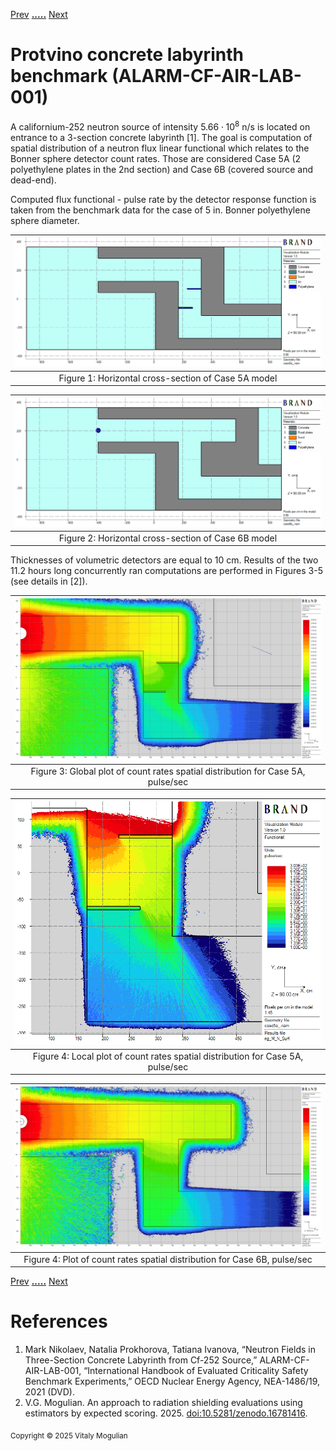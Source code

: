 
[Prev](ueki-experiments.md) [**.....**](shielding-evaluations.md#computations-results) [Next](castor-v21.md)

# Protvino concrete labyrinth benchmark (ALARM-CF-AIR-LAB-001)

A californium-252 neutron source of intensity $5.66 \cdot 10^8$ n/s is located on entrance to a 3-section concrete labyrinth [1].
The goal is computation of spatial distribution of a neutron flux linear functional which relates to the Bonner sphere detector count rates.
Those are considered Case 5A (2 polyethylene plates in the 2nd section) and Case 6B (covered source and dead-end).

Computed flux functional - pulse rate by the detector response function is taken from the benchmark data for the case of 5 in. Bonner polyethylene sphere diameter.

|![](plots/labyrinth-protvino/xy-5A.png)|
|:--:|
| Figure 1: Horizontal cross-section of Case 5A model |

|![](plots/labyrinth-protvino/xy-6B.png)|
|:--:|
| Figure 2: Horizontal cross-section of Case 6B model |

Thicknesses of volumetric detectors are equal to 10 cm.
Results of the two 11.2 hours long concurrently ran computations are performed in Figures 3-5 (see details in [2]).

|![](plots/labyrinth-protvino/case5A.png)|
|:--:|
| Figure 3: Global plot of count rates spatial distribution for Case 5A, pulse/sec |

|![](plots/labyrinth-protvino/case5A-2.png)|
|:--:|
| Figure 4: Local plot of count rates spatial distribution for Case 5A, pulse/sec |

|![](plots/labyrinth-protvino/case6B.png)|
|:--:|
| Figure 4: Plot of count rates spatial distribution for Case 6B, pulse/sec |

[Prev](ueki-experiments.md) [**.....**](shielding-evaluations.md#computations-results) [Next](castor-v21.md)

# References
1. Mark Nikolaev, Natalia Prokhorova, Tatiana Ivanova, “Neutron Fields in Three-Section Concrete 
Labyrinth from Cf-252 Source,” ALARM-CF-AIR-LAB-001, “International Handbook of Evaluated Criticality 
Safety Benchmark Experiments,” OECD Nuclear Energy Agency, NEA-1486/19, 2021 (DVD).
2. V.G. Mogulian. An approach to radiation shielding evaluations using estimators by expected scoring. 2025. [doi:10.5281/zenodo.16781416](https://doi.org/10.5281/zenodo.16781416).


<sub>Copyright &copy; 2025 Vitaly Mogulian</sub>
